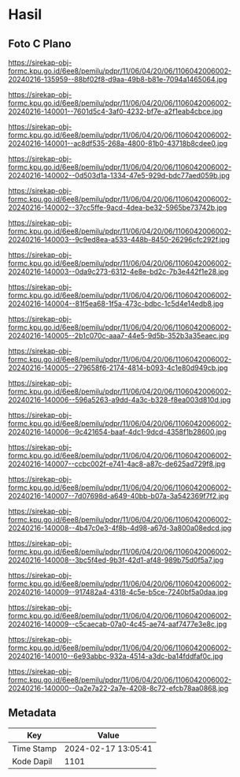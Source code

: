 # Hasil

## Foto C Plano

https://sirekap-obj-formc.kpu.go.id/6ee8/pemilu/pdpr/11/06/04/20/06/1106042006002-20240216-135959--88bf02f8-d9aa-49b8-b81e-7094a1465064.jpg

https://sirekap-obj-formc.kpu.go.id/6ee8/pemilu/pdpr/11/06/04/20/06/1106042006002-20240216-140001--7601d5c4-3af0-4232-bf7e-a2f1eab4cbce.jpg

https://sirekap-obj-formc.kpu.go.id/6ee8/pemilu/pdpr/11/06/04/20/06/1106042006002-20240216-140001--ac8df535-268a-4800-81b0-43718b8cdee0.jpg

https://sirekap-obj-formc.kpu.go.id/6ee8/pemilu/pdpr/11/06/04/20/06/1106042006002-20240216-140002--0d503d1a-1334-47e5-929d-bdc77aed059b.jpg

https://sirekap-obj-formc.kpu.go.id/6ee8/pemilu/pdpr/11/06/04/20/06/1106042006002-20240216-140002--37cc5ffe-9acd-4dea-be32-5965be73742b.jpg

https://sirekap-obj-formc.kpu.go.id/6ee8/pemilu/pdpr/11/06/04/20/06/1106042006002-20240216-140003--9c9ed8ea-a533-448b-8450-26296cfc292f.jpg

https://sirekap-obj-formc.kpu.go.id/6ee8/pemilu/pdpr/11/06/04/20/06/1106042006002-20240216-140003--0da9c273-6312-4e8e-bd2c-7b3e442f1e28.jpg

https://sirekap-obj-formc.kpu.go.id/6ee8/pemilu/pdpr/11/06/04/20/06/1106042006002-20240216-140004--81f5ea68-1f5a-473c-bdbc-1c5d4e14edb8.jpg

https://sirekap-obj-formc.kpu.go.id/6ee8/pemilu/pdpr/11/06/04/20/06/1106042006002-20240216-140005--2b1c070c-aaa7-44e5-9d5b-352b3a35eaec.jpg

https://sirekap-obj-formc.kpu.go.id/6ee8/pemilu/pdpr/11/06/04/20/06/1106042006002-20240216-140005--279658f6-2174-4814-b093-4c1e80d949cb.jpg

https://sirekap-obj-formc.kpu.go.id/6ee8/pemilu/pdpr/11/06/04/20/06/1106042006002-20240216-140006--596a5263-a9dd-4a3c-b328-f8ea003d810d.jpg

https://sirekap-obj-formc.kpu.go.id/6ee8/pemilu/pdpr/11/06/04/20/06/1106042006002-20240216-140006--9c421654-baaf-4dc1-9dcd-4358f1b28600.jpg

https://sirekap-obj-formc.kpu.go.id/6ee8/pemilu/pdpr/11/06/04/20/06/1106042006002-20240216-140007--ccbc002f-e741-4ac8-a87c-de625ad729f8.jpg

https://sirekap-obj-formc.kpu.go.id/6ee8/pemilu/pdpr/11/06/04/20/06/1106042006002-20240216-140007--7d07698d-a649-40bb-b07a-3a542369f7f2.jpg

https://sirekap-obj-formc.kpu.go.id/6ee8/pemilu/pdpr/11/06/04/20/06/1106042006002-20240216-140008--4b47c0e3-4f8b-4d98-a67d-3a800a08edcd.jpg

https://sirekap-obj-formc.kpu.go.id/6ee8/pemilu/pdpr/11/06/04/20/06/1106042006002-20240216-140008--3bc5f4ed-9b3f-42d1-af48-989b75d0f5a7.jpg

https://sirekap-obj-formc.kpu.go.id/6ee8/pemilu/pdpr/11/06/04/20/06/1106042006002-20240216-140009--917482a4-4318-4c5e-b5ce-7240bf5a0daa.jpg

https://sirekap-obj-formc.kpu.go.id/6ee8/pemilu/pdpr/11/06/04/20/06/1106042006002-20240216-140009--c5caecab-07a0-4c45-ae74-aaf7477e3e8c.jpg

https://sirekap-obj-formc.kpu.go.id/6ee8/pemilu/pdpr/11/06/04/20/06/1106042006002-20240216-140010--6e93abbc-932a-4514-a3dc-ba14fddfaf0c.jpg

https://sirekap-obj-formc.kpu.go.id/6ee8/pemilu/pdpr/11/06/04/20/06/1106042006002-20240216-140000--0a2e7a22-2a7e-4208-8c72-efcb78aa0868.jpg


## Metadata

| Key        | Value               |
| ---------- | ------------------- |
| Time Stamp | 2024-02-17 13:05:41 |
| Kode Dapil | 1101                |



